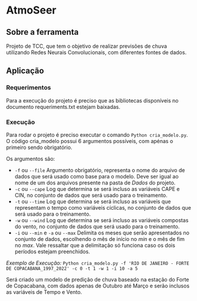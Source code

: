 # AtmoSeer

## Sobre a ferramenta
Projeto de TCC, que tem o objetivo de realizar previsões de chuva utilizando Redes Neurais Convolucionais, com diferentes fontes de dados.

## Aplicação

### Requerimentos
Para a execução do projeto é preciso que as bibliotecas disponíveis no documento requeriments.txt estejam baixadas.

### Execução
Para rodar o projeto é preciso executar o comando `Python cria_modelo.py`. O código cria_modelo possui 6 argumentos possíveis, com apénas o primeiro sendo obrigatório.

Os argumentos são:
 - `-f` ou `--file` Argumento obrigatório, representa o nome do arquivo de dados que será usado como base para o modelo. Deve ser igual ao nome de um dos arquivos presente na pasta de *Dados* do projeto.
 - `-c` ou `--cape` Log que determina se será incluso as variáveis CAPE e CIN, no conjunto de dados que será usado para o treinamento.
 - `-t` ou `--time` Log que determina se será incluso as variáveis que representam o tempo como variáveis cíclicas, no conjunto de dados que será usado para o treinamento.
 - `-w` ou `--wind` Log que determina se será incluso as variáveis compostas do vento, no conjunto de dados que será usado para o treinamento.
 - `-i` ou `--min` e `-a` ou `--max`  Delimita os meses que serão apresentados no conjunto de dados, escolhendo o mês de início no _min_ e o mês de fim no _max_. Vale ressaltar que a delimitação só funciona caso os dois períodos estejam preenchidos.

*Exemplo de Execução:*
  `Python cria_modelo.py -f 'RIO DE JANEIRO - FORTE DE COPACABANA_1997_2022' -c 0 -t 1 -w 1 -i 10 -a 5`

Será criado um modelo de predição de chuva baseado na estação do Forte de Copacabana, com dados apenas de Outubro até Março e serão inclusos as variáveis de Tempo e Vento.
 
 
